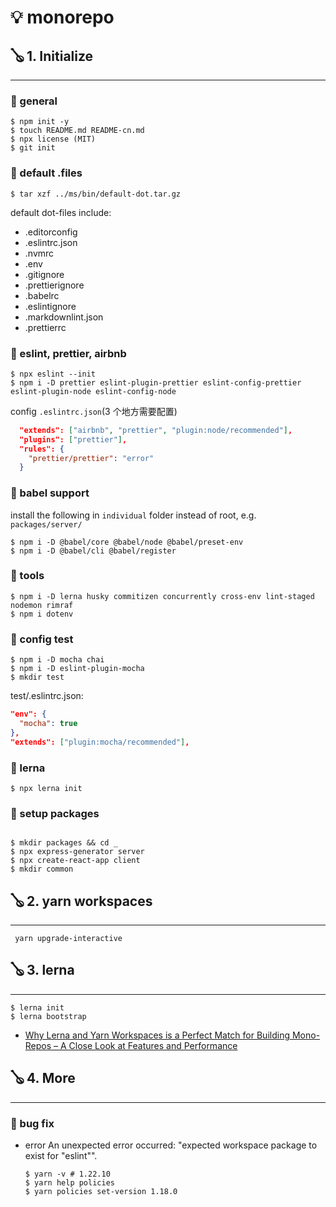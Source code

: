# 💡 monorepo

## 🪕 1. Initialize

---

### 📑 general

```shell
$ npm init -y
$ touch README.md README-cn.md
$ npx license (MIT)
$ git init
```

### 📑 default .files

```shell
$ tar xzf ../ms/bin/default-dot.tar.gz
```

default dot-files include:

- .editorconfig
- .eslintrc.json
- .nvmrc
- .env
- .gitignore
- .prettierignore
- .babelrc
- .eslintignore
- .markdownlint.json
- .prettierrc

### 📑 eslint, prettier, airbnb

```shell
$ npx eslint --init
$ npm i -D prettier eslint-plugin-prettier eslint-config-prettier eslint-plugin-node eslint-config-node
```

config `.eslintrc.json`(3 个地方需要配置)

```json
  "extends": ["airbnb", "prettier", "plugin:node/recommended"],
  "plugins": ["prettier"],
  "rules": {
    "prettier/prettier": "error"
  }
```

### 📑 babel support

install the following in `individual` folder instead of root, e.g. `packages/server/`

```shell
$ npm i -D @babel/core @babel/node @babel/preset-env
$ npm i -D @babel/cli @babel/register
```

### 📑 tools

```shell
$ npm i -D lerna husky commitizen concurrently cross-env lint-staged nodemon rimraf
$ npm i dotenv
```

### 📑 config test

```shell
$ npm i -D mocha chai
$ npm i -D eslint-plugin-mocha
$ mkdir test
```

test/.eslintrc.json:

```json
"env": {
  "mocha": true
},
"extends": ["plugin:mocha/recommended"],
```

### 📑 lerna

```shell
$ npx lerna init
```

### 📑 setup packages

```shell

$ mkdir packages && cd _
$ npx express-generator server
$ npx create-react-app client
$ mkdir common
```

## 🪕 2. yarn workspaces

---

```shell
 yarn upgrade-interactive
```

## 🪕 3. lerna

---

```shell
$ lerna init
$ lerna bootstrap
```

- [Why Lerna and Yarn Workspaces is a Perfect Match for Building Mono-Repos – A Close Look at Features and Performance](https://doppelmutzi.github.io/monorepo-lerna-yarn-workspaces/)

## 🪕 4. More

---

### 📑 bug fix

- error An unexpected error occurred: "expected workspace package to exist for \"eslint\"".

  ```shell
  $ yarn -v # 1.22.10
  $ yarn help policies
  $ yarn policies set-version 1.18.0
  ```
